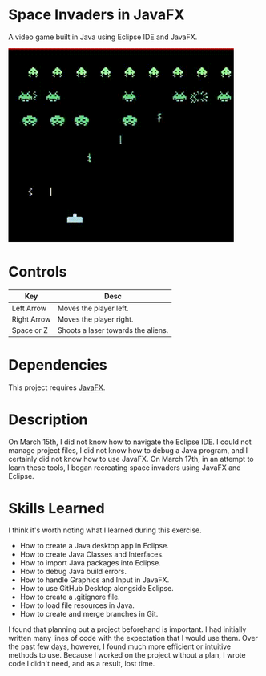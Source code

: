 # Space Invaders in JavaFX
A video game built in Java using Eclipse IDE and JavaFX. 

![Video Demo](https://github.com/rjmstudentcoder/Space-Invaders-in-JavaFX/blob/main/preview.gif?raw=true)

# Controls
|Key | Desc |
| -- | -- |
| Left Arrow | Moves the player left. |
| Right Arrow | Moves the player right. |
| Space or Z | Shoots a laser towards the aliens. |

# Dependencies
This project requires [JavaFX](https://openjfx.io/).

# Description

On March 15th, I did not know how to navigate the Eclipse IDE. I could not manage project files, I did not know how to debug a Java program, and I certainly did not know how to use JavaFX.
On March 17th, in an attempt to learn these tools, I began recreating space invaders using JavaFX and Eclipse.

# Skills Learned
I think it's worth noting what I learned during this exercise.

- How to create a Java desktop app in Eclipse.
- How to create Java Classes and Interfaces.
- How to import Java packages into Eclipse.
- How to debug Java build errors.
- How to handle Graphics and Input in JavaFX.
- How to use GitHub Desktop alongside Eclipse.
- How to create a .gitignore file.
- How to load file resources in Java.
- How to create and merge branches in Git.

I found that planning out a project beforehand is important. I had initially written many lines of code with the expectation that I would use them. Over the past few days, however, I found much more efficient or intuitive methods to use. 
Because I worked on the project without a plan, I wrote code I didn't need, and as a result, lost time.
